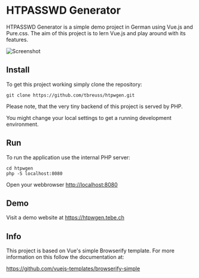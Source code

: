 # HTPASSWD Generator

HTPASSWD Generator is a simple demo project in German using Vue.js and Pure.css. The aim of this project 
is to lern Vue.js and play around with its features.

![Screenshot](static/img/screenshot.png)

## Install

To get this project working simply clone the repository:

    git clone https://github.com/tbreuss/htpwgen.git

Please note, that the very tiny backend of this project is served by PHP.

You might change your local settings to get a running development environment.

## Run

To run the application use the internal PHP server:

    cd htpwgen
    php -S localhost:8080
    
Open your webbrowser <http://localhost:8080>  

## Demo

Visit a demo website at <https://htpwgen.tebe.ch>

## Info 

This project is based on Vue's simple Browserify template. For more information on this follow the 
documentation at:

<https://github.com/vuejs-templates/browserify-simple>

